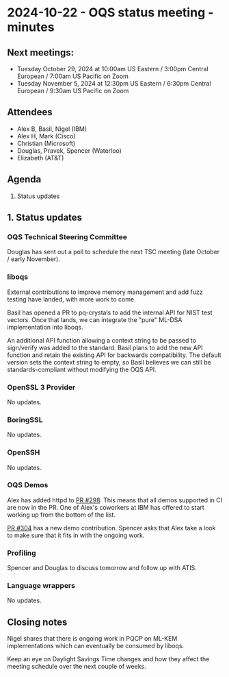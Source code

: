 # 2024-10-22 - OQS status meeting - minutes

## Next meetings:

- Tuesday October 29, 2024 at 10:00am US Eastern / 3:00pm Central European / 7:00am US Pacific on Zoom
- Tuesday November 5, 2024 at 12:30pm US Eastern / 6:30pm Central European / 9:30am US Pacific on Zoom

## Attendees

- Alex B, Basil, Nigel (IBM)
- Alex H, Mark (Cisco)
- Christian (Microsoft)
- Douglas, Pravek, Spencer (Waterloo)
- Elizabeth (AT&T)

## Agenda

1. Status updates

## 1. Status updates

### OQS Technical Steering Committee

Douglas has sent out a poll to schedule the next TSC meeting (late October / early November).

### liboqs

External contributions to improve memory management and add fuzz testing have landed, with more work to come.

Basil has opened a PR to pq-crystals to add the internal API for NIST test vectors.
Once that lands, we can integrate the "pure" ML-DSA implementation into liboqs.

An additional API function allowing a context string to be passed to sign/verify was added to the standard.
Basil plans to add the new API function and retain the existing API for backwards compatibility.
The default version sets the context string to empty, so Basil believes we can still be standards-compliant without modifying the OQS API.

### OpenSSL 3 Provider

No updates.
 
### BoringSSL

No updates.

### OpenSSH

No updates.

### OQS Demos

Alex has added httpd to [PR #298](https://github.com/open-quantum-safe/oqs-demos/pull/298).
This means that all demos supported in CI are now in the PR.
One of Alex's coworkers at IBM has offered to start working up from the bottom of the list.

[PR #304](https://github.com/open-quantum-safe/oqs-demos/pull/304) has a new demo contribution.
Spencer asks that Alex take a look to make sure that it fits in with the ongoing work.

### Profiling

Spencer and Douglas to discuss tomorrow and follow up with ATIS.

### Language wrappers

No updates.

## Closing notes

Nigel shares that there is ongoing work in PQCP on ML-KEM implementations which can eventually be consumed by liboqs.

Keep an eye on Daylight Savings Time changes and how they affect the meeting schedule over the next couple of weeks.
